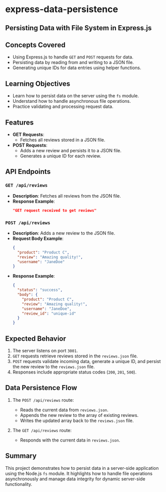 # express-data-persistence

## Persisting Data with File System in Express.js

## Concepts Covered

- Using Express.js to handle `GET` and `POST` requests for data.
- Persisting data by reading from and writing to a JSON file.
- Generating unique IDs for data entries using helper functions.

## Learning Objectives

- Learn how to persist data on the server using the `fs` module.
- Understand how to handle asynchronous file operations.
- Practice validating and processing request data.

## Features

- **GET Requests**:
  - Fetches all reviews stored in a JSON file.
- **POST Requests**:
  - Adds a new review and persists it to a JSON file.
  - Generates a unique ID for each review.

## API Endpoints

### `GET /api/reviews`

- **Description**: Fetches all reviews from the JSON file.
- **Response Example**:
  ```json
  "GET request received to get reviews"
  ```

### `POST /api/reviews`

- **Description**: Adds a new review to the JSON file.
- **Request Body Example**:
  ```json
  {
    "product": "Product C",
    "review": "Amazing quality!",
    "username": "JaneDoe"
  }
  ```
- **Response Example**:
  ```json
  {
    "status": "success",
    "body": {
      "product": "Product C",
      "review": "Amazing quality!",
      "username": "JaneDoe",
      "review_id": "unique-id"
    }
  }
  ```

## Expected Behavior

1. The server listens on port `3001`.
2. `GET` requests retrieve reviews stored in the `reviews.json` file.
3. `POST` requests validate incoming data, generate a unique ID, and persist the new review to the `reviews.json` file.
4. Responses include appropriate status codes (`200`, `201`, `500`).

## Data Persistence Flow

1. The `POST /api/reviews` route:
   - Reads the current data from `reviews.json`.
   - Appends the new review to the array of existing reviews.
   - Writes the updated array back to the `reviews.json` file.

2. The `GET /api/reviews` route:
   - Responds with the current data in `reviews.json`.

## Summary

This project demonstrates how to persist data in a server-side application using the Node.js `fs` module. It highlights how to handle file operations asynchronously and manage data integrity for dynamic server-side functionality.
